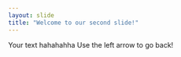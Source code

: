 ```yaml
---
layout: slide
title: "Welcome to our second slide!"
---
```

Your text hahahahha
Use the left arrow to go back!
